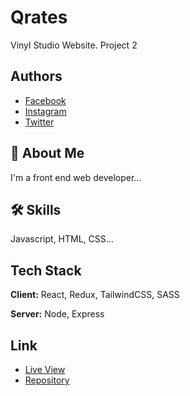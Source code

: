 # Qrates

Vinyl Studio Website.
Project 2

## Authors

- [Facebook](https://web.facebook.com/profile.php?id=100086429091244)
- [Instagram](https://www.instagram.com/s.t.e.p.h.e.n.n/)
- [Twitter](https://twitter.com/stephennifemi01)

## 🚀 About Me

I'm a front end web developer...

## 🛠 Skills

Javascript, HTML, CSS...

## Tech Stack

**Client:** React, Redux, TailwindCSS, SASS

**Server:** Node, Express

## Link

- [Live View](https://demostephen.github.io/Music-Website/)
- [Repository](https://github.com/DemoStephen/Music-Website)
